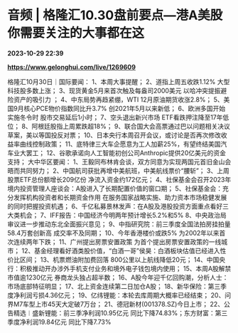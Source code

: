 # 音频 | 格隆汇10.30盘前要点—港A美股你需要关注的大事都在这

**2023-10-29 22:39**

**https://www.gelonghui.com/live/1269609**

格隆汇10月30日｜国际要闻： 1、本周大事提醒； 2、道指上周五收跌1.12% 大型科技股多数上涨； 3、现货黄金5月来首次触及每盎司2000美元 以哈冲突提振避险资产的吸引力 ； 4、中东局势再趋紧绷，WTI 12月原油期货收涨2.8%； 5、美国9月核心PCE物价指数同比升3.7% 创2021年5月以来新低； 6、欧洲多国开始实施冬令时 股市交易延后1小时； 7、空头退出新兴市场 ETF看跌押注降至17年低位； 8、阿根廷股指上周累跌超18%； 9、联合国大会高票通过巴以问题相关决议草案，美以等国投反对票； 10、日本央行本周召开会议，或讨论是否再次修改收益率曲线控制政策； 11、底特律三大车企愿意为工人加薪25%，有望终结美国汽车业大罢工； 12、谷歌承诺向人工智能初创公司Anthropic提供20亿美元的资金支持； 大中华区要闻： 1、王毅同布林肯会谈，双方同意为实现两国元首旧金山会晤而共同努力； 2、中国航司获批再增中美航班，中美航线票价“腰斩”； 3、上周股票ETF总份额增长209亿份 净流入资金约172亿元； 4、社保基金会召开2023年境内投资管理人座谈会：A股进入了长期配置价值的窗口期； 5、社保基金会：充分发挥机构投资者和长期资金作用 在服务国家战略实施、助力资本市场稳健发展的同时把握投资机遇； 6、千亿私募景林发声：在A股及港股投资方面重点看好三大类机会； 7、IFF报告：中国经济今明两年预计增长5.2%和5% 8、中央政治局审议进一步推动东北全面振兴意见； 9、中指研究院：前三季度全国法拍房挂拍量58.4万套创新高 成交率不及同期； 10、今年香港楼价或跌5% 为2002年以来首次连续两年下跌； 11、广州提出房票安置政策 为首个提出房票安置政策的一线城市； 12、基金经理看好酒类股价值，“白酒一哥”侯昊：白酒板块估值已经进入性价比区间； 13、机票燃油附加费回落 800公里以上航线降低20元； 14、中国央行：积极推动开办涉外手机支付业务和境外电子钱包境内使用； 15、本周A股解禁市值逾1230亿元 券商龙头独占超半数； 16、A股今年迎千亿回购潮，分析人士：市场底部特征明显； 17、北上资金连续第二日加仓A股； 18、新华保险：第三季度净利润亏损4.36亿元； 19、亿纬锂能：本轮去库周期大概率已经结束； 20、问界M7车型上市45天大定破7万台； 21、德冠新材(001378.SZ)今日上市； 22、公告精选︱盛新锂能：前三季净利润10.95亿元 同比下降74.83%；东方财富：第三季度净利润19.84亿元 同比下降7.73%
